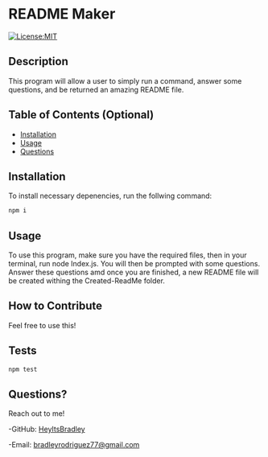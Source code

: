 # README Maker

[![License:MIT](https://img.shields.io/badge/License-MIT-blue.svg)](https://opensource.org/licenses/MIT)

## Description

This program will allow a user to simply run a command, answer some questions, and be returned an amazing README file.

## Table of Contents (Optional)

- [Installation](#installation)
- [Usage](#usage)
- [Questions](#questions)

## Installation

To install necessary depenencies, run the follwing command:

```md
npm i
```

## Usage

To use this program, make sure you have the required files, then in your terminal, run node Index.js. You will then be prompted with some questions. Answer these questions amd once you are finished, a new README file will be created withing the Created-ReadMe folder.

## How to Contribute

Feel free to use this!

## Tests
```md
npm test
```
## Questions?

Reach out to me!

-GitHub: [HeyItsBradley](https://github.com/HeyItsBradley)

-Email: bradleyrodriguez77@gmail.com
